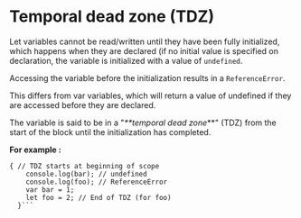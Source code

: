  # Temporal dead zone (TDZ)    


Let variables cannot be read/written until they have been fully initialized, which happens when they are declared (if no initial value is specified on declaration, the variable is initialized with a value of `undefined`. 

Accessing the variable before the initialization results in a `ReferenceError`. 

This differs from var variables, which will return a value of undefined if they are accessed before they are declared.

The variable is said to be in a "_**temporal dead zone_**" (TDZ) from the start of the block until the initialization has completed.


 **For example :** 
```
{ // TDZ starts at beginning of scope
    console.log(bar); // undefined
    console.log(foo); // ReferenceError
    var bar = 1;
    let foo = 2; // End of TDZ (for foo)
  }```
